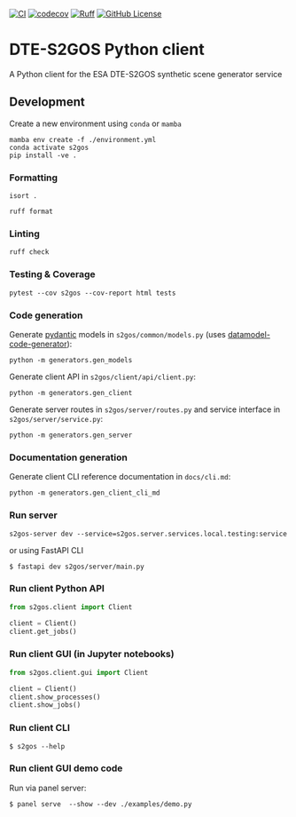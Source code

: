 [![CI](https://github.com/s2gos-dev/s2gos-client/actions/workflows/tests.yml/badge.svg)](https://github.com/s2gos-dev/s2gos-client/actions/workflows/tests.yml)
[![codecov](https://codecov.io/gh/s2gos-dev/s2gos-client/graph/badge.svg?token=GVKuJao97t)](https://codecov.io/gh/s2gos-dev/s2gos-client)
[![Ruff](https://img.shields.io/endpoint?url=https://raw.githubusercontent.com/charliermarsh/ruff/main/assets/badge/v0.json)](https://github.com/charliermarsh/ruff)
[![GitHub License](https://img.shields.io/github/license/s2gos-dev/s2gos-client)](https://github.com/s2gos-dev/s2gos-client)

# DTE-S2GOS Python client

A Python client for the ESA DTE-S2GOS synthetic scene generator service

## Development

Create a new environment using `conda` or `mamba`

```commandline
mamba env create -f ./environment.yml 
conda activate s2gos
pip install -ve . 
```
### Formatting

```commandline
isort .
```

```commandline
ruff format 
```

### Linting

```commandline
ruff check
```

### Testing & Coverage

```commandline
pytest --cov s2gos --cov-report html tests
```

### Code generation

Generate [pydantic](https://docs.pydantic.dev/) models in `s2gos/common/models.py` 
(uses [datamodel-code-generator](https://koxudaxi.github.io/datamodel-code-generator/)):

```commandline
python -m generators.gen_models
```

Generate client API in `s2gos/client/api/client.py`:

```commandline
python -m generators.gen_client
```

Generate server routes in `s2gos/server/routes.py` and 
service interface in `s2gos/server/service.py`:

```commandline
python -m generators.gen_server
```

### Documentation generation

Generate client CLI reference documentation in `docs/cli.md`:

```commandline
python -m generators.gen_client_cli_md
```

### Run server

```commandline
s2gos-server dev --service=s2gos.server.services.local.testing:service
```

or using FastAPI CLI

```commandline
$ fastapi dev s2gos/server/main.py
```

### Run client Python API

```python
from s2gos.client import Client

client = Client()
client.get_jobs()
```

### Run client GUI (in Jupyter notebooks)

```python
from s2gos.client.gui import Client

client = Client()
client.show_processes()
client.show_jobs()
```

### Run client CLI

```commandline
$ s2gos --help
```

### Run client GUI demo code 

Run via panel server:

```commandline
$ panel serve  --show --dev ./examples/demo.py
```
